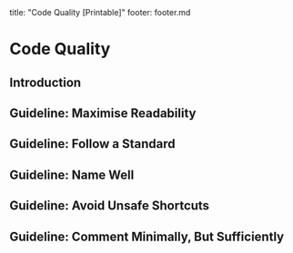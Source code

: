 <frontmatter>
title: "Code Quality [Printable]"
footer: footer.md
</frontmatter>

<link rel="stylesheet" href="{{baseUrl}}/css/textbook.css">

<div class="website-content">

<div id="main">

# Code Quality

## Introduction

<include src="introduction/basic/unit-inParent-asFlat-print.md" boilerplate />

## Guideline: Maximise Readability

<include src="maximiseReadability/introduction/unit-inParent-asFlat-print.md" boilerplate />
<include src="maximiseReadability/basic/unit-inParent-asFlat-print.md" boilerplate />
<include src="maximiseReadability/intermediate/unit-inParent-asFlat-print.md" boilerplate />
<include src="maximiseReadability/advanced/unit-inParent-asFlat-print.md" boilerplate />

## Guideline: Follow a Standard

<include src="followStandard/introduction/unit-inParent-asFlat-print.md" boilerplate />
<include src="followStandard/basic/unit-inParent-asFlat-print.md" boilerplate />
<include src="followStandard/intermediate/unit-inParent-asFlat-print.md" boilerplate />

## Guideline: Name Well

<include src="nameWell/introduction/unit-inParent-asFlat-print.md" boilerplate />
<include src="nameWell/basic/unit-inParent-asFlat-print.md" boilerplate />
<include src="nameWell/intermediate/unit-inParent-asFlat-print.md" boilerplate />

## Guideline: Avoid Unsafe Shortcuts

<include src="avoidShortcuts/introduction/unit-inParent-asFlat-print.md" boilerplate />
<include src="avoidShortcuts/basic/unit-inParent-asFlat-print.md" boilerplate />
<include src="avoidShortcuts/intermediate/unit-inParent-asFlat-print.md" boilerplate />


## Guideline: Comment Minimally, But Sufficiently

<include src="commentMinimally/introduction/unit-inParent-asFlat-print.md" boilerplate />
<include src="commentMinimally/basic/unit-inParent-asFlat-print.md" boilerplate />
<include src="commentMinimally/intermediate/unit-inParent-asFlat-print.md" boilerplate />

</div>

</div>
